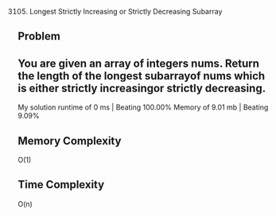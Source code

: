 3105. Longest Strictly Increasing or Strictly Decreasing Subarray

Problem
------------------------------------------------------------------------------------------------------------------------------------------------------------------------------------------------------------------------------------------------------------------------
You are given an array of integers nums. Return the length of the longest subarrayof nums which is either strictly increasingor strictly decreasing.
------------------------------------------------------------------------------------------------------------------------------------------------------------------------------------------------------------------------------------------------------------------------

My solution 
    runtime of 0 ms   | Beating 100.00%
    Memory of 9.01 mb | Beating 9.09%


Memory Complexity
------------------------------------------------------------------
O(1)

Time Complexity
------------------------------------------------------------------
O(n)
